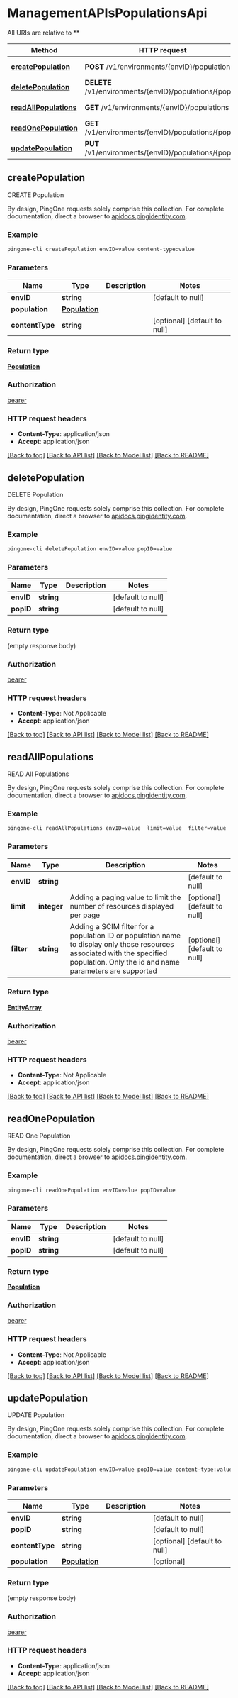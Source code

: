 # ManagementAPIsPopulationsApi

All URIs are relative to **

Method | HTTP request | Description
------------- | ------------- | -------------
[**createPopulation**](ManagementAPIsPopulationsApi.md#createPopulation) | **POST** /v1/environments/{envID}/populations | CREATE Population
[**deletePopulation**](ManagementAPIsPopulationsApi.md#deletePopulation) | **DELETE** /v1/environments/{envID}/populations/{popID} | DELETE Population
[**readAllPopulations**](ManagementAPIsPopulationsApi.md#readAllPopulations) | **GET** /v1/environments/{envID}/populations | READ All Populations
[**readOnePopulation**](ManagementAPIsPopulationsApi.md#readOnePopulation) | **GET** /v1/environments/{envID}/populations/{popID} | READ One Population
[**updatePopulation**](ManagementAPIsPopulationsApi.md#updatePopulation) | **PUT** /v1/environments/{envID}/populations/{popID} | UPDATE Population



## createPopulation

CREATE Population

By design, PingOne requests solely comprise this collection. For complete documentation, direct a browser to <a href='https://apidocs.pingidentity.com/pingone/platform/v1/api/'>apidocs.pingidentity.com</a>.

### Example

```bash
pingone-cli createPopulation envID=value content-type:value
```

### Parameters


Name | Type | Description  | Notes
------------- | ------------- | ------------- | -------------
 **envID** | **string** |  | [default to null]
 **population** | [**Population**](Population.md) |  |
 **contentType** | **string** |  | [optional] [default to null]

### Return type

[**Population**](Population.md)

### Authorization

[bearer](../README.md#bearer)

### HTTP request headers

- **Content-Type**: application/json
- **Accept**: application/json

[[Back to top]](#) [[Back to API list]](../README.md#documentation-for-api-endpoints) [[Back to Model list]](../README.md#documentation-for-models) [[Back to README]](../README.md)


## deletePopulation

DELETE Population

By design, PingOne requests solely comprise this collection. For complete documentation, direct a browser to <a href='https://apidocs.pingidentity.com/pingone/platform/v1/api/'>apidocs.pingidentity.com</a>.

### Example

```bash
pingone-cli deletePopulation envID=value popID=value
```

### Parameters


Name | Type | Description  | Notes
------------- | ------------- | ------------- | -------------
 **envID** | **string** |  | [default to null]
 **popID** | **string** |  | [default to null]

### Return type

(empty response body)

### Authorization

[bearer](../README.md#bearer)

### HTTP request headers

- **Content-Type**: Not Applicable
- **Accept**: application/json

[[Back to top]](#) [[Back to API list]](../README.md#documentation-for-api-endpoints) [[Back to Model list]](../README.md#documentation-for-models) [[Back to README]](../README.md)


## readAllPopulations

READ All Populations

By design, PingOne requests solely comprise this collection. For complete documentation, direct a browser to <a href='https://apidocs.pingidentity.com/pingone/platform/v1/api/'>apidocs.pingidentity.com</a>.

### Example

```bash
pingone-cli readAllPopulations envID=value  limit=value  filter=value
```

### Parameters


Name | Type | Description  | Notes
------------- | ------------- | ------------- | -------------
 **envID** | **string** |  | [default to null]
 **limit** | **integer** | Adding a paging value to limit the number of resources displayed per page | [optional] [default to null]
 **filter** | **string** | Adding a SCIM filter for a population ID or population name to display only those resources associated with the specified population. Only the id and name parameters are supported | [optional] [default to null]

### Return type

[**EntityArray**](EntityArray.md)

### Authorization

[bearer](../README.md#bearer)

### HTTP request headers

- **Content-Type**: Not Applicable
- **Accept**: application/json

[[Back to top]](#) [[Back to API list]](../README.md#documentation-for-api-endpoints) [[Back to Model list]](../README.md#documentation-for-models) [[Back to README]](../README.md)


## readOnePopulation

READ One Population

By design, PingOne requests solely comprise this collection. For complete documentation, direct a browser to <a href='https://apidocs.pingidentity.com/pingone/platform/v1/api/'>apidocs.pingidentity.com</a>.

### Example

```bash
pingone-cli readOnePopulation envID=value popID=value
```

### Parameters


Name | Type | Description  | Notes
------------- | ------------- | ------------- | -------------
 **envID** | **string** |  | [default to null]
 **popID** | **string** |  | [default to null]

### Return type

[**Population**](Population.md)

### Authorization

[bearer](../README.md#bearer)

### HTTP request headers

- **Content-Type**: Not Applicable
- **Accept**: application/json

[[Back to top]](#) [[Back to API list]](../README.md#documentation-for-api-endpoints) [[Back to Model list]](../README.md#documentation-for-models) [[Back to README]](../README.md)


## updatePopulation

UPDATE Population

By design, PingOne requests solely comprise this collection. For complete documentation, direct a browser to <a href='https://apidocs.pingidentity.com/pingone/platform/v1/api/'>apidocs.pingidentity.com</a>.

### Example

```bash
pingone-cli updatePopulation envID=value popID=value content-type:value
```

### Parameters


Name | Type | Description  | Notes
------------- | ------------- | ------------- | -------------
 **envID** | **string** |  | [default to null]
 **popID** | **string** |  | [default to null]
 **contentType** | **string** |  | [optional] [default to null]
 **population** | [**Population**](Population.md) |  | [optional]

### Return type

(empty response body)

### Authorization

[bearer](../README.md#bearer)

### HTTP request headers

- **Content-Type**: application/json
- **Accept**: application/json

[[Back to top]](#) [[Back to API list]](../README.md#documentation-for-api-endpoints) [[Back to Model list]](../README.md#documentation-for-models) [[Back to README]](../README.md)

